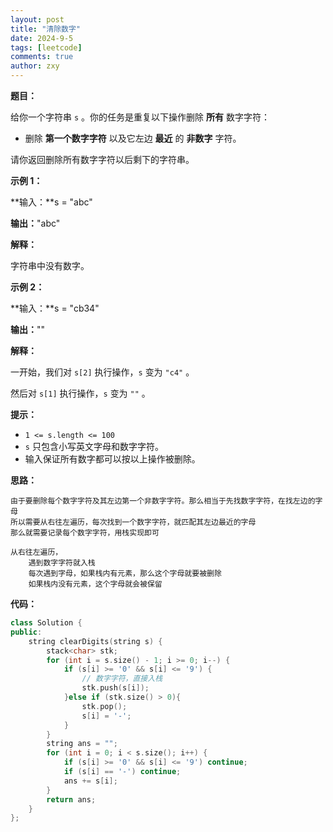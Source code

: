 ```yaml
---
layout: post
title: "清除数字"
date: 2024-9-5
tags: [leetcode]
comments: true
author: zxy
---
```


**题目：**

给你一个字符串 `s` 。你的任务是重复以下操作删除 **所有** 数字字符：

- 删除 **第一个数字字符** 以及它左边 **最近** 的 **非数字** 字符。

请你返回删除所有数字字符以后剩下的字符串。

**示例 1：**

**输入：**s = "abc"

**输出：**"abc"

**解释：**

字符串中没有数字。

**示例 2：**

**输入：**s = "cb34"

**输出：**""

**解释：**

一开始，我们对 `s[2]` 执行操作，`s` 变为 `"c4"` 。

然后对 `s[1]` 执行操作，`s` 变为 `""` 。

**提示：**

- `1 <= s.length <= 100`
- `s` 只包含小写英文字母和数字字符。
- 输入保证所有数字都可以按以上操作被删除。

**思路：**

```
由于要删除每个数字字符及其左边第一个非数字字符。那么相当于先找数字字符，在找左边的字母
所以需要从右往左遍历，每次找到一个数字字符，就匹配其左边最近的字母
那么就需要记录每个数字字符，用栈实现即可

从右往左遍历，
	遇到数字字符就入栈
	每次遇到字母，如果栈内有元素，那么这个字母就要被删除
	如果栈内没有元素，这个字母就会被保留
```

**代码：**

```cpp
class Solution {
public:
    string clearDigits(string s) {
        stack<char> stk;
        for (int i = s.size() - 1; i >= 0; i--) {
            if (s[i] >= '0' && s[i] <= '9') {
                // 数字字符，直接入栈
                stk.push(s[i]);
            }else if (stk.size() > 0){
                stk.pop();
                s[i] = '-';
            }
        }
        string ans = "";
        for (int i = 0; i < s.size(); i++) {
            if (s[i] >= '0' && s[i] <= '9') continue; 
            if (s[i] == '-') continue;
            ans += s[i];
        }
        return ans;
    }
};
```


